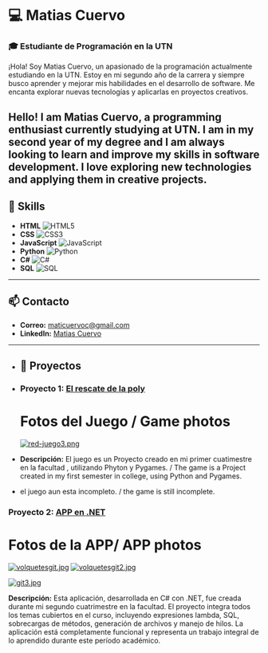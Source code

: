 # 💻 Matias Cuervo

### 🎓 Estudiante de Programación en la UTN

¡Hola! Soy Matias Cuervo, un apasionado de la programación actualmente estudiando en la UTN. Estoy en mi segundo año de la carrera y siempre busco aprender y mejorar mis habilidades en el desarrollo de software. Me encanta explorar nuevas tecnologías y aplicarlas en proyectos creativos.


Hello! I am Matias Cuervo, a programming enthusiast currently studying at UTN. I am in my second year of my degree and I am always looking to learn and improve my skills in software development. I love exploring new technologies and applying them in creative projects.
---

## 🔧 Skills

- **HTML** ![HTML5](https://img.shields.io/badge/-HTML5-E34F26?logo=html5&logoColor=fff)
- **CSS** ![CSS3](https://img.shields.io/badge/-CSS3-1572B6?logo=css3&logoColor=fff)
- **JavaScript** ![JavaScript](https://img.shields.io/badge/-JavaScript-F7DF1E?logo=javascript&logoColor=000)
- **Python** ![Python](https://img.shields.io/badge/-Python-3776AB?logo=python&logoColor=fff)
- **C#** ![C#](https://img.shields.io/badge/-C%23-239120?logo=c-sharp&logoColor=fff)
- **SQL** ![SQL](https://img.shields.io/badge/-SQL-CC2927?logo=microsoft-sql-server&logoColor=fff)

---

## 📫 Contacto

- **Correo:** maticuervoc@gmail.com
- **LinkedIn:** [Matias Cuervo](https://www.linkedin.com/in/matias-tomas-cuervo-b37396303/)

---

- ## 🚀 Proyectos

- ### Proyecto 1: [El rescate de la poly](https://github.com/matiascuervo/segundo-parcial-laboratorio-1-B)
  # Fotos del Juego / Game photos
   [![red-juego3.png](https://i.postimg.cc/zX43DMH1/red-juego3.png)](https://postimg.cc/dLmJ459W)
- **Descripción:** El juego es un Proyecto creado en mi primer cuatimestre en la facultad , utilizando Phyton y Pygames. / The game is a Project created in my first semester in college, using Python and Pygames.
- el juego aun esta incompleto. / the game is still incomplete.
### Proyecto 2:  [APP en .NET](https://github.com/matiascuervo/formulario_parcial)
  # Fotos de la APP/ APP photos
  [![volquetesgit.jpg](https://i.postimg.cc/2jGq2Hhz/volquetesgit.jpg)](https://postimg.cc/w3tTBQwP)
  [![volquetesgit2.jpg](https://i.postimg.cc/VLNJTjWX/volquetesgit2.jpg)](https://postimg.cc/z39DHHMf)
  

  
  [![git3.jpg](https://i.postimg.cc/VvKdv6mS/git3.jpg)](https://postimg.cc/8fr1nTFD)

  **Descripción:** Esta aplicación, desarrollada en C# con .NET, fue creada durante mi segundo cuatrimestre en la facultad. El proyecto integra todos los temas cubiertos en el curso, incluyendo expresiones lambda, SQL, sobrecargas de métodos, generación de archivos y manejo de hilos. La aplicación está completamente funcional y representa un trabajo integral de lo aprendido durante este período académico.
